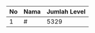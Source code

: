 | No | Nama            | Jumlah Level |
|----|-----------------|--------------|
| 1  | #    |    5329        |
